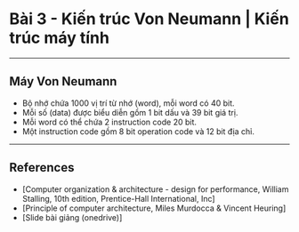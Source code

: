 
# Bài 3 - Kiến trúc Von Neumann | Kiến trúc máy tính

---

## Máy Von Neumann

- Bộ nhớ chứa $1000$ vị trí từ nhớ (word), mỗi word có $40$ bit.
- Mỗi số (data) được biểu diễn gồm $1$ bit dấu và $39$ bit giá trị.
- Mỗi word có thể chứa 2 instruction code $20$ bit.
- Một instruction code gồm $8$ bit operation code và $12$ bit địa chỉ.



---

## References

- [Computer organization & architecture - design for performance, William Stalling, 10th edition, Prentice-Hall International, Inc]
- [Principle of computer architecture, Miles Murdocca & Vincent Heuring]
- [Slide bài giảng (onedrive)]
